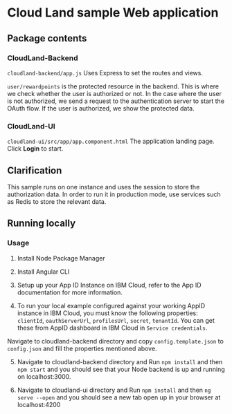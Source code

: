 
# Cloud Land sample Web application

## Package contents

### CloudLand-Backend
`cloudland-backend/app.js`  Uses Express to set the routes and views.

`user/rewardpoints`  is the protected resource in the backend. This is where
we check whether the user is authorized or not. In the case where the user is not authorized, we send a request to the
authentication server to start the OAuth flow. If the user is authorized, we show the protected data.

### CloudLand-UI

`cloudland-ui/src/app/app.component.html`  The application landing page. Click **Login** to start.

## Clarification
This sample runs on one instance and uses the session to store the authorization data.
In order to run it in production mode, use services such as Redis to store the relevant data.

## Running locally

### Usage

1. Install Node Package Manager

2. Install Angular CLI

3. Setup up your App ID Instance on IBM Cloud, refer to the App ID documentation for more information.

4. To run your local example configured against your working AppID instance in IBM Cloud, you must know the following properties: `clientId`, `oauthServerUrl`, `profilesUrl`, `secret`, `tenantId`.
You can get these from AppID dashboard in IBM Cloud in `Service credentials`.

Navigate to cloudland-backend directory and copy `config.template.json` to `config.json` and fill the properties mentioned above.

5. Navigate to cloudland-backend directory and Run `npm install` and then `npm start` and you should see that your Node backend is up and running on localhost:3000.

6. Navigate to cloudland-ui directory and Run `npm install` and then `ng serve --open` and you should see a new tab open up in your browser at localhost:4200





